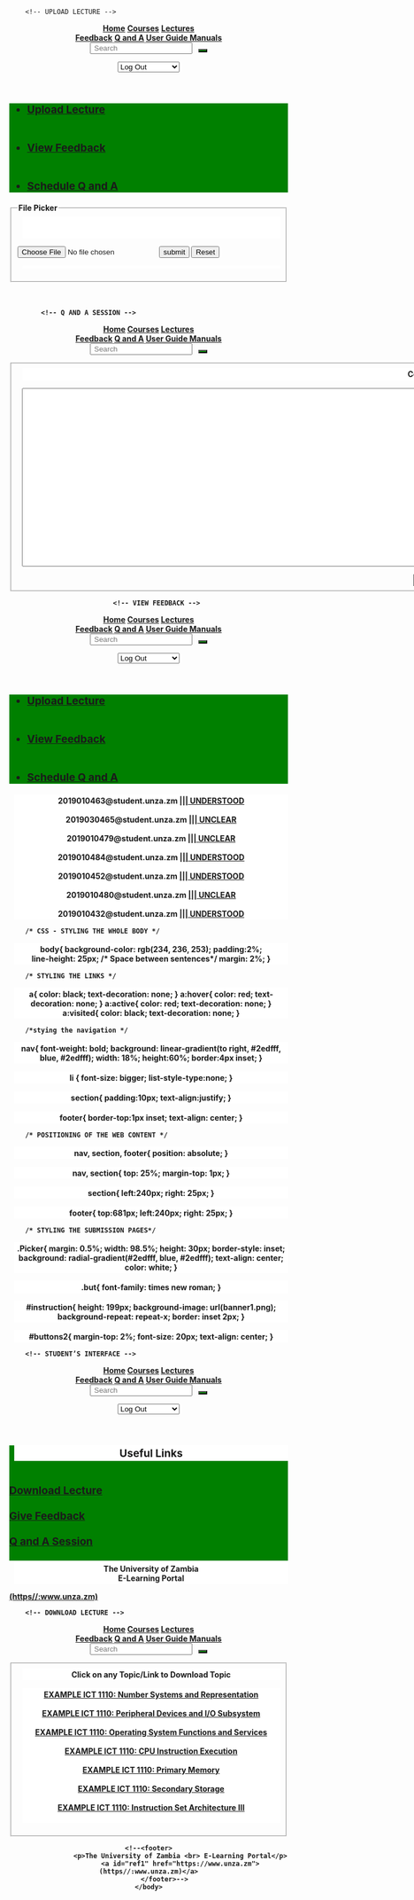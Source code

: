 		<!-- UPLOAD LECTURE -->
<!DOCTYPE html>
<html>
    <head>
      	 <meta charset="utf-8">
	 <title>Course Information</title>
    </head>
   <link rel="stylesheet" type="text/css" href="MAIN.css">
    <body>
        <header>
                <div id="navlist"> 
                        <a href="home.html"><b>Home</b></a> 
                        <a href="#"><b>Courses</b></a> 
                        <a href="download_topic.html"><b>Lectures</b></a> 
                    <div class="navlist-right"> 
                        <a href="topic_evaluation.html"><b>Feedback</b></a> 
                        <a href="Q_A.html"><b>Q and A</a>
                        <a href="guide.html"> User Guide Manuals</a>
                        <!-- seach bar right align -->
        <div class="search"> 
            <form action="#"> 
                <input type="text"
                    placeholder=" Search "
                    name="search"> 
                <button> 
                    <i class="fa fa-search"
                        style="font-size: 18px;"> 
                    </i> 
                </button> 
            </form> 
        </div> 
    </div> 
                         <select id="ops">
                            <option> Log Out</option>
                            <option> Forums</option>
                            <option> Notifications</option>
                            <option> Profile Settings</option>
                            <option> Feedback</option>
                            <option> Courses</option>
                            <option> Lectures</option>
                            <option> Messages</option>
                        </select> 
                    </div> 
                </div> 
        </header>
    	<nav>
    	       <ul>
    	    	<li><a href="Lspf_System.html">Upload Lecture</a></li>
                              <br><br>
    	    	<li><a href="View_feedback.html">View Feedback</a></li>
                              <br><br>
     		<li><a href="Q_A.html">Schedule Q and A</a></li>
     	      </ul>  
     	</nav>
        <style type="text/css">
            nav{
                background-color: green;
                font-size: 19px;
            }
        </style>
    </body>
</html>
<!DOCTYPE html>
<html>
	<head>
		<meta charset="utf-8">
		<title>Course Information System</title>
	</head>
		<link rel="stylesheet" type="text/css" href="MAIN.css">
	<body>
		<fieldset>
			<legend>File Picker</legend>
			<p class="Picker">
			<br><br>
<form action="" method="get">
	<input class="but"type="file" name="doc">
	<input type="submit" value="submit">
	<input type="reset" name="reset">
</form>
	 </p>
	    </fieldset>
	    <br><br>
	</body>
</html>

			<!-- Q AND A SESSION -->
<!DOCTYPE html>
<html>
         <head>
                  <meta charset="utf-8">
                  <title>Course Information</title>
         </head>
<link rel="stylesheet" type="text/css" href="MAIN.css">
<body>
          <header>
                <div id="navlist"> 
                        <a href="Student's Interface.html"><b>Home</b></a> 
                        <a href="#"><b>Courses</b></a> 
                        <a href="download_topic.html"><b>Lectures</b></a> 
                <div class="navlist-right"> 
                        <a href="topic_evaluation.html"><b>Feedback</b></a> 
                        <a href="Q_A.html"><b>Q and A</a>
                        <a href="#"><b> User Guide Manuals</a>
<!-- seach bar right align -->
        	<div class="search"> 
            	<form action="#"> 
                	<input type="text"
                    		placeholder=" Search "
                    		name="search"> 
                <button> 
                    	<i class="fa fa-search"
                        style="font-size: 18px;"> 
                    </i> 
                </button> 
            </form> 
        </div> 
    </div>     
            <fieldset class="download-set">
                	<p> Comments:</p>
                	<form class="com" method="post" action="View_feedback.html">
                    	<textarea id="cont" name="Comment" rows="15" cols="179">
                   	</textarea>
</form>
            <button type="submit"> Submit </button>
<style type="text/css">
                    p{
                        text-align: center;
                        background-color: white;
                        padding: 2.5px;
                        margin-top: 3px;
                        margin-left: 9px;
                    }   
                    .com{
                        padding-left: 8px;
                    }
                    #cont{
                        padding: 10px;
                        line-height: 20px;
                    }
                    button{
                        margin-left: 8px;
                        background-color: green;
                    }
</style>
            </fieldset>
     </body>
</html>


		<!-- VIEW FEEDBACK -->
<!DOCTYPE html>
<html>
<head>
	<meta charset="UTF-8">
	<title>Feedback Information</title>
</head>
<link rel="stylesheet" type="text/css" href="MAIN.css">
<body>
	<header>
				<div id="navlist"> 
        				<a href="home.html"><b>Home</b></a> 
        				<a href="#"><b>Courses</b></a> 
        				<a href="download_topic.html"><b>Lectures</b></a> 
        			<div class="navlist-right"> 
        				<a href="topic_evaluation.html"><b>Feedback</b></a> 
        				<a href="Q_A.html"><b>Q and A</a>
        				<a href="guide.html"> User Guide Manuals</a>
        				<!-- seach bar right align -->
        <div class="search"> 
            <form action="#"> 
                <input type="text"
                    placeholder=" Search "
                    name="search"> 
                <button> 
                    <i class="fa fa-search"
                        style="font-size: 18px;"> 
                    </i> 
                </button> 
            </form> 
        </div> 
    </div> 
        				 <select id="ops">
        					<option> Log Out</option>
        					<option> Forums</option>
        					<option> Notifications</option>
        					<option> Profile Settings</option>
        					<option> Feedback</option>
        					<option> Courses</option>
        					<option> Lectures</option>
        					<option> Messages</option>
        				</select> 
        			</div> 
    		</div> 
	</header>
<nav>
            <ul>
                <li><a href="Lspf_System.html">Upload Lecture</a></li>
                <br><br>
                <li><a href="View_feedback.html">View Feedback</a></li>
                <br><br>
                <li><a href="Q_A.html">Schedule Q and A</a></li>
            </ul>  
        </nav>
        <style type="text/css">
            nav{
                background-color: green;
                font-size: 19px;
                background: linear-gradient(to right, green, );
            }
        </style>
<section>
        <p class="see">2019010463@student.unza.zm <a href=""> ||| UNDERSTOOD</a><br><br>
           2019030465@student.unza.zm <a href=""> ||| UNCLEAR</a><br><br>
           2019010479@student.unza.zm <a href=""> ||| UNCLEAR</a><br><br>
           2019010484@student.unza.zm <a href=""> ||| UNDERSTOOD</a><br><br>
           2019010452@student.unza.zm <a href=""> ||| UNDERSTOOD</a><br><br>
           2019010480@student.unza.zm <a href=""> ||| UNCLEAR</a><br><br>
           2019010432@student.unza.zm <a href=""> ||| UNDERSTOOD</a>
        </p>
		</section>
	</body>
</html>


		/* CSS - STYLING THE WHOLE BODY */
body{
	background-color: rgb(234, 236, 253);
	padding:2%;		
	line-height: 25px; /* Space between sentences*/
	margin: 2%;
}


		/* STYLING THE LINKS */
a{
	color: black;
	text-decoration: none;
}
a:hover{
	color: red;
	text-decoration: none;
}
a:active{
	color: red;
	text-decoration: none;
}
a:visited{
	color: black;
	text-decoration: none;
}

		/*stying the navigation */
nav{
	font-weight: bold;
	background: linear-gradient(to right, #2edfff, blue, #2edfff);
	width: 18%;
	height:60%;
	border:4px inset;
}


li {
	font-size: bigger;
	list-style-type:none;
}

section{
	padding:10px;
	text-align:justify;
}

footer{ 
	border-top:1px inset;
	text-align: center;
}


		/* POSITIONING OF THE WEB CONTENT */
nav, section, footer{
	position: absolute;
}

nav, section{
	top: 25%;
	margin-top: 1px;
}

section{
	left:240px;
	right: 25px;
}

footer{
	top:681px;
	left:240px;
	right: 25px;
}


		/* STYLING THE SUBMISSION PAGES*/
.Picker{
	margin: 0.5%;
	width: 98.5%;
	height: 30px;
    border-style: inset;
	background: radial-gradient(#2edfff, blue, #2edfff);
	text-align: center;
	color: white;
}

.but{
	font-family: times new roman;
}

#instruction{
	height: 199px;
	background-image: url(banner1.png);
	background-repeat: repeat-x;
	border: inset 2px;
}

#buttons2{
	margin-top: 2%;
	font-size: 20px;
	text-align: center;
}


		<!-- STUDENT’S INTERFACE -->
<!DOCTYPE html>
<html>
	 <head>
	        <meta charset="utf-8">
	        <title>Course Information</title>
     </head>
	<link rel="stylesheet" type="text/css" href="MAIN.css">
    <body>
		<header>
				<div id="navlist"> 
        				<a href="home.html"><b>Home</b></a> 
        				<a href="#"><b>Courses</b></a> 
        				<a href="download_topic.html"><b>Lectures</b></a> 
        			<div class="navlist-right"> 
        				<a href="topic_evaluation.html"><b>Feedback</b></a> 
        				<a href="Q_A.html"><b>Q and A</a>
        				<a href="guide.html"> User Guide Manuals</a>
        			<!-- seach bar right align -->
        <div class="search"> 
            <form action="#"> 
                <input type="text"
                    placeholder=" Search "
                    name="search"> 
                <button> 
                    <i class="fa fa-search"
                        style="font-size: 18px;"> 
                    </i> 
                </button> 
            </form> 
        </div> 
    </div> 
<select id="ops">
        	<option> Log Out</option>
        	<option> Forums</option>
           <option> Notifications</option>
        					<option> Profile Settings</option>
        					<option> Feedback</option>
        					<option> Courses</option>
        					<option> Lectures</option>
        					<option> Messages</option>
        				</select> 
        			      </div> 
    			</div> 
		</header>
		<nav>
			  <p class="nav_head"> Useful Links</p>
			  		<br>
					<a href="download_topic.html"> Download Lecture</a>
					<br><br>
					<a href="topic_evaluation.html"> Give Feedback </a>
			    	<br><br>
			<a href="Q_A.html"> Q and A Session </a>
		<br><br>
	</nav>
    <footer>
        <p>The University of Zambia <br> E-Learning Portal</p>
        <a id="ref1" href="https://www.unza.zm">(https//:www.unza.zm)</a>
    </footer>
	</body>
</html>


		<!-- DOWNLOAD LECTURE -->
<!DOCTYPE html>
<html>
	 <head>
	        <meta charset="utf-8">
	        <title>Course Information</title>
     </head>
	<link rel="stylesheet" type="text/css" href="MAIN.css">
    <body>
	<header>
		<div id="navlist"> 
        			<a href="Student's Interface.html"><b>Home</b></a> 
        			<a href="#"><b>Courses</b></a> 
        			<a href="download_topic.html"><b>Lectures</b></a> 
        		<div class="navlist-right"> 
        				<a href="topic_evaluation.html"><b>Feedback</b></a> 
        				<a href="Q_A.html"><b>Q and A</a>
        				<a href="guide.html"><b> User Guide Manuals</a>	
<!-- seach bar right align -->
        <div class="search"> 
            	<form action="#"> 
                	<input type="text"
                    	placeholder=" Search "
                    	name="search"> 
                <button> 
                    <i class="fa fa-search"
                        style="font-size: 18px;"> 
                    </i> 
                </button> 
            </form> 
        </div> 
    </div> 		
<fieldset class="download-set">
                <p> Click on any Topic/Link to Download Topic</p>
<style type="text/css">
                    p{
                        text-align: center;
                        background-color: white;
                        padding: 2.5px;
                        margin-top: 3px;
                        margin-left: 9px;
                    }
</style>
                <p id="style2">
                     <a href="#"> EXAMPLE ICT 1110: Number Systems and Representation</a>
                     		<br><br>
                     <a href="#"> EXAMPLE ICT 1110: Peripheral Devices and I/O Subsystem</a>
                     		<br><br>
                     <a href="#"> EXAMPLE ICT 1110: Operating System Functions and Services</a>
                     		<br><br>
                     <a href="#"> EXAMPLE ICT 1110: CPU Instruction Execution</a>
                     		<br><br>
                     <a href="#"> EXAMPLE ICT 1110: Primary Memory</a>
                    		 <br><br>
                     <a href="#"> EXAMPLE ICT 1110: Secondary Storage</a>
                     		<br><br>
                     <a href="#"> EXAMPLE ICT 1110: Instruction Set Architecture III</a>
                     	<br><br>
           </p>
</fieldset>

    <!--<footer>
        			<p>The University of Zambia <br> E-Learning Portal</p>
        			<a id="ref1" href="https://www.unza.zm">(https//:www.unza.zm)</a>
    		</footer>-->
	</body>
</html>


